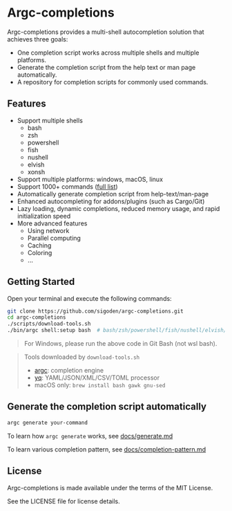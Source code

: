 # Argc-completions

Argc-completions provides a multi-shell autocompletion solution that achieves three goals:

- One completion script works across multiple shells and multiple platforms.
- Generate the completion script from the help text or man page automatically.
- A repository for completion scripts for commonly used commands.

## Features

- Support multiple shells
  - bash
  - zsh
  - powershell
  - fish
  - nushell
  - elvish
  - xonsh
- Support multiple platforms: windows, macOS, linux
- Support 1000+ commands ([full list](./MANIFEST.md))
- Automatically generate completion script from help-text/man-page
- Enhanced autocompleting for addons/plugins (such as Cargo/Git)
- Lazy loading, dynamic completions, reduced memory usage, and rapid initialization speed
- More advanced features
  - Using network 
  - Parallel computing
  - Caching
  - Coloring
  - ...
   
## Getting Started

Open your terminal and execute the following commands:

```sh
git clone https://github.com/sigoden/argc-completions.git
cd argc-completions
./scripts/download-tools.sh
./bin/argc shell:setup bash  # bash/zsh/powershell/fish/nushell/elvish/xonsh
```

> For Windows, please run the above code in Git Bash (not wsl bash).

> Tools downloaded by `download-tools.sh`
>   - [argc](https://github.com/sigoden/argc): completion engine
>   - [yq](https://github.com/mikefarah/yq): YAML/JSON/XML/CSV/TOML processor
>   - macOS only: `brew install bash gawk gnu-sed`

## Generate the completion script automatically

```sh
argc generate your-command
```

To learn how `argc generate` works, see [docs/generate.md](docs/generate.md)

To learn various completion pattern, see [docs/completion-pattern.md](docs/completion-pattern.md)

## License

Argc-completions is made available under the terms of the MIT License. 

See the LICENSE file for license details.